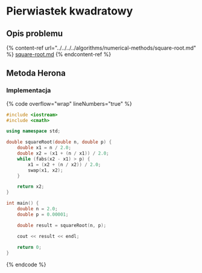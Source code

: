 # Pierwiastek kwadratowy

## Opis problemu

{% content-ref url="../../../../algorithms/numerical-methods/square-root.md" %}
[square-root.md](../../../../algorithms/numerical-methods/square-root.md)
{% endcontent-ref %}

## Metoda Herona

### Implementacja

{% code overflow="wrap" lineNumbers="true" %}
```cpp
#include <iostream>
#include <cmath>

using namespace std;

double squareRoot(double n, double p) {
    double x1 = n / 2.0;
    double x2 = (x1 + (n / x1)) / 2.0;
    while (fabs(x2 - x1) > p) {
        x1 = (x2 + (n / x2)) / 2.0;
        swap(x1, x2);
    }

    return x2;
}

int main() {
    double n = 2.0;
    double p = 0.00001;

    double result = squareRoot(n, p);

    cout << result << endl;
    
    return 0;
}
```
{% endcode %}
